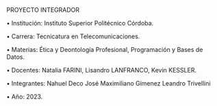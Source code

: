 PROYECTO INTEGRADOR

• Institución: Instituto Superior Politécnico Córdoba.

• Carrera: Tecnicatura en Telecomunicaciones.

• Materias: Ética y Deontología Profesional, Programación y
Bases de Datos.

• Docentes: Natalia FARINI, Lisandro LANFRANCO, Kevin
KESSLER.

• Integrantes: 
Nahuel Deco
José Maximiliano Gimenez 
Leandro Trivellini

• Año: 2023.

